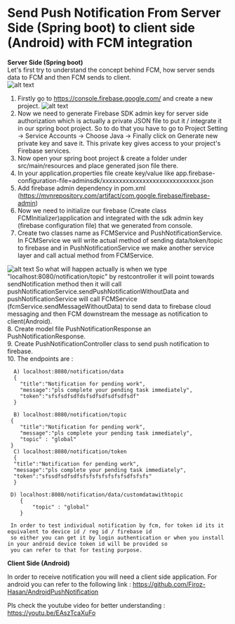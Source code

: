 # Send Push Notification From Server Side (Spring boot) to client side (Android) with FCM integration


<b>Server Side (Spring boot)</b>
<br>
Let's first try to understand the concept behind FCM, how server sends data to FCM and then FCM sends to client.
<br>
 ![alt text](
  https://github.com/Firoz-Hasan/SpringBootPushNotification/blob/master/pushnotificationconcept.png
  )
1.	 Firstly go to https://console.firebase.google.com/ and create a new project.
 ![alt text](
  https://github.com/Firoz-Hasan/SpringBootPushNotification/blob/master/createproj.PNG
  )
2.	Now we need to generate Firebase SDK admin key for server side authorization which is actually a private JSON file to put it / integrate it in our spring boot project. So to do that you have to go to Project Setting -> Service Accounts -> Choose Java -> Finally click on Generate new private key and save it. This private key gives access to your project's Firebase services.
3.	Now open your spring boot project & create a folder under src/main/resources and place generated json file there.
4.	In your application.properties file create key/value like app.firebase-configuration-file=adminsdk/xxxxxxxxxxxxxxxxxxxxxxxxxxxxx.json
5.	Add firebase admin dependency in pom.xml (https://mvnrepository.com/artifact/com.google.firebase/firebase-admin)
6.	Now we need to initialize our firebase (Create class FCMInitializer)application and integrated with the sdk admin key (firebase configuration file) that we generated from console. 
7.	Create two classes name as FCMService and PushNotificationService. In FCMService we will write actual method of sending data/token/topic to firebase and in PushNotificationService we make another service layer and call actual method from FCMService.

 ![alt text](
  https://github.com/Firoz-Hasan/SpringBootPushNotification/blob/master/pushnotificationservice.png
  )
  So what will happen actually is when we type "localhost:8080/notification/topic" by restcontroller it will point towards
  sendNotification method then it will call pushNotificationService.sendPushNotificationWithoutData and pushNotificationService will
  call FCMService (fcmService.sendMessageWithoutData) to send data to firebase cloud messaging and then FCM downstream the message
  as notification to client(Android).
<br>
8.	Create model file PushNotificationResponse an PushNotificationResponse.
<br>
9.	Create PushNotificationController class to send push notification to firebase.<br>
10. The endpoints are :

      A) localhost:8080/notification/data 
      {
      	"title":"Notification for pending work",
        "message":"pls complete your pending task immediately",
      	"token":"sfsfsdfsdfdsfsdfsdfsdfsdfsdf"
      }
      
      B) localhost:8080/notification/topic
     {
     	"title":"Notification for pending work",
     	"message":"pls complete your pending task immediately",
     	"topic" : "global"
     }
      C) localhost:8080/notification/token
      {
      "title":"Notification for pending work",
      "message":"pls complete your pending task immediately",
      "token":"sfssdfsdfsdfsfsfsfsfsfsfsfsdfsfsfs"
      }
      
     D) localhost:8080/notification/data/customdatawithtopic
        {
        	"topic" : "global"
        }   
      
     In order to test individual notification by fcm, for token id its it equivalent to device id / reg id / firebase id 
     so either you can get it by login authentication or when you install in your android device token id will be provided so
     you can refer to that for testing purpose.
     
      
<b> Client Side (Android) </b>


In order to receive notification you will need a client side application.
For android you can refer to the following link : https://github.com/Firoz-Hasan/AndroidPushNotification

Pls check the youtube video for better understanding :   https://youtu.be/EAszTcaXuFo

